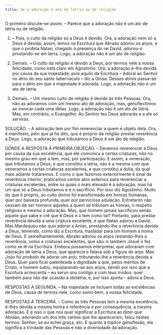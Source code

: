 ```yaml
---
title: Se a adoração é ato de latria ou de religião
---
```


O primeiro discute–se assim. – Parece que a adoração não é um ato de latria ou de religião.  

1. – Pois, o culto da religião só a Deus é devido. Ora, a adoração nem só a Deus é devida; assim, lemos na Escritura que Abraão adorou os anjos, e que o profeta Natan, chegado à presença do rei David, adorou–o prostando–se em terra. Logo, a adoração não é um ato de religião.  

2. Demais. – O culto da religião é devido a Deus, por termos nele a nossa felicidade, como está claro em Agostinho. Ora, a adoração é–lhe devida por causa da sua majestade; pois aquilo da Escritura – Adorai ao Senhor no átrio do seu santo tabernáculo – diz a Glosa: Desses átrios passa–se para o átrio em que a majestade é adorada. Logo, a adoração não é um ato de latria.  

3. Demais. – Um mesmo culto de religião é devido às três Pessoas. Ora, não as adoramos com um mesmo ato de adoração, mas, genuflectimos ao invocar cada uma delas. Logo, a adoração não é um ato de latria.  Mas, em contrário, o Evangelho: Ao Senhor teu Deus adorarás e a ele só servirás.  

SOLUÇÃO. – A adoração tem por fim reverenciar a quem é objeto dela. Ora, é manifesto, pelo que já foi dito, que é próprio da religião prestar reverência a Deus. Logo, a adoração que tributamos a Deus é um ato de religião.  

DONDE A RESPOSTA À PRIMEIRA OBJEÇÃO. – Devemos reverenciar a Deus por causa da sua excelência, que ele comunica a certas criaturas, não no mesmo grau em que a tem, mas, por participação. E assim, a veneração, que tributamos a Deus, e que constitui a latria, não é a mesma com que veneramos a certas criaturas excelentes, e que constitui a dulia, da qual mais adiante trataremos. E como o que fazemos exteriormente é sinal da reverência interior, praticamos certos atos externos para reverenciar a criaturas excelentes, entre os quais o mais elevado é a adoração, mas há um que só a Deus tributamos e é o sacrifício. Por isso diz Agostinho: Muito do que é próprio, ao culto divino foi transformado em honras humanas, quer por baixeza profunda, quer por perniciosa adulação. Entretanto não cessam de ser homens aqueles a quem se tributam as honras, o respeito religioso e mesmo a adoração. Mas, que homem jamais sacrificou senão aquele que sabe e crê que é Deus e o tem como tal? Portanto, para prestar reverência devida a uma criatura excelente, é que Natan adorou a David. Mas Mardequeu não quis adorar a Anian, prestando–lhe a reverência devida a Deus, temendo, como diz a Escritura, trasladar para um homem a honra de Deus. E semelhantemente, Abraão adorou os anjos restando–lhes a reverência, como a criaturas excelentes, que são: e também Josué o fez como se lê na Escritura. Embora possamos interpretar, que adoraram com adoração de latria a Deus, que aparecia e falava sob a figura do anjo. Mas João foi proibido de adorar um anjo, tributando–lhe a reverência devida a Deus. Quer para ficar patenteada a dignidade a que, pelos méritos de Cristo, o homem subiu, equiparando–se aos anjos, sendo por isso que a Escritura acrescenta – eu servo sou contigo e com teus irmãos: quer também para não dar ocasião à idolatria, e, por isso ajunta – adora a Deus. 

RESPOSTAS À SEGUNDA. – Na majestade se incluem todas as excelências de Deus, causa de termos nele, como sumo bem, a nossa felicidade.  

RESPOSTAS À TERCEIRA. – Como as três Pessoas tem a mesma excelência, é–lhes devida a mesma honra e referência e por consequência, a mesma adoração. E é isso o que nos quer significar a Escritura ao dizer que Abraão, adorando um dos três varões que lhe apareceram, falou nestes termos: Senhor, se eu achei graça, etc. E quanto à tríplice genuflexão, ela significa a trindade das Pessoas e não a diversidade da adoração.